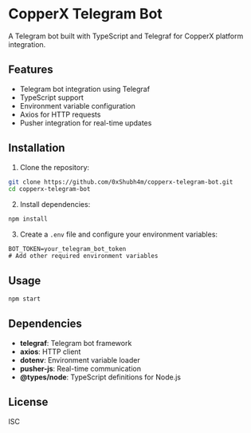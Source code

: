 # CopperX Telegram Bot

A Telegram bot built with TypeScript and Telegraf for CopperX platform integration.

## Features

- Telegram bot integration using Telegraf
- TypeScript support
- Environment variable configuration
- Axios for HTTP requests
- Pusher integration for real-time updates

## Installation

1. Clone the repository:
```bash
git clone https://github.com/0xShubh4m/copperx-telegram-bot.git
cd copperx-telegram-bot
```

2. Install dependencies:
```bash
npm install
```

3. Create a `.env` file and configure your environment variables:
```env
BOT_TOKEN=your_telegram_bot_token
# Add other required environment variables
```

## Usage

```bash
npm start
```

## Dependencies

- **telegraf**: Telegram bot framework
- **axios**: HTTP client
- **dotenv**: Environment variable loader
- **pusher-js**: Real-time communication
- **@types/node**: TypeScript definitions for Node.js

## License

ISC